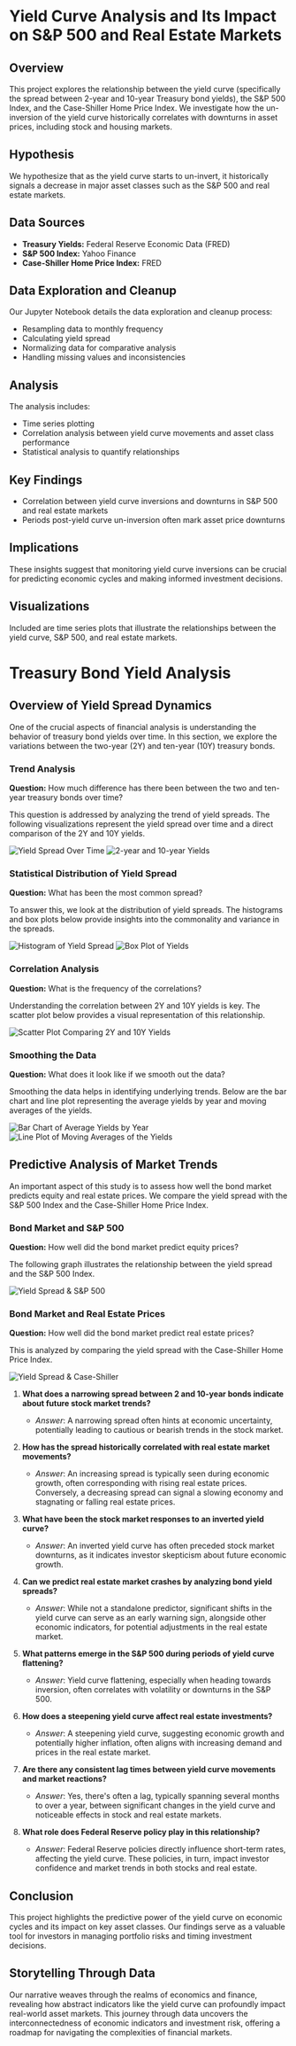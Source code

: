 # Yield Curve Analysis and Its Impact on S&P 500 and Real Estate Markets

## Overview
This project explores the relationship between the yield curve (specifically the spread between 2-year and 10-year Treasury bond yields), the S&P 500 Index, and the Case-Shiller Home Price Index. We investigate how the un-inversion of the yield curve historically correlates with downturns in asset prices, including stock and housing markets.

## Hypothesis
We hypothesize that as the yield curve starts to un-invert, it historically signals a decrease in major asset classes such as the S&P 500 and real estate markets.

## Data Sources
- **Treasury Yields:** Federal Reserve Economic Data (FRED)
- **S&P 500 Index:** Yahoo Finance
- **Case-Shiller Home Price Index:** FRED

## Data Exploration and Cleanup
Our Jupyter Notebook details the data exploration and cleanup process:
- Resampling data to monthly frequency
- Calculating yield spread
- Normalizing data for comparative analysis
- Handling missing values and inconsistencies

## Analysis
The analysis includes:
- Time series plotting
- Correlation analysis between yield curve movements and asset class performance
- Statistical analysis to quantify relationships

## Key Findings
- Correlation between yield curve inversions and downturns in S&P 500 and real estate markets
- Periods post-yield curve un-inversion often mark asset price downturns

## Implications
These insights suggest that monitoring yield curve inversions can be crucial for predicting economic cycles and making informed investment decisions.

## Visualizations
Included are time series plots that illustrate the relationships between the yield curve, S&P 500, and real estate markets.
# Treasury Bond Yield Analysis

## Overview of Yield Spread Dynamics
One of the crucial aspects of financial analysis is understanding the behavior of treasury bond yields over time. In this section, we explore the variations between the two-year (2Y) and ten-year (10Y) treasury bonds.

### Trend Analysis
**Question:** How much difference has there been between the two and ten-year treasury bonds over time?

This question is addressed by analyzing the trend of yield spreads. The following visualizations represent the yield spread over time and a direct comparison of the 2Y and 10Y yields.

![Yield Spread Over Time](YC1.png)
![2-year and 10-year Yields](YC2.png)

### Statistical Distribution of Yield Spread
**Question:** What has been the most common spread?

To answer this, we look at the distribution of yield spreads. The histograms and box plots below provide insights into the commonality and variance in the spreads.

![Histogram of Yield Spread](YC3.png)
![Box Plot of Yields](YC4.png)

### Correlation Analysis
**Question:** What is the frequency of the correlations?

Understanding the correlation between 2Y and 10Y yields is key. The scatter plot below provides a visual representation of this relationship.

![Scatter Plot Comparing 2Y and 10Y Yields](YC5.png)

### Smoothing the Data
**Question:** What does it look like if we smooth out the data?

Smoothing the data helps in identifying underlying trends. Below are the bar chart and line plot representing the average yields by year and moving averages of the yields.

![Bar Chart of Average Yields by Year](YC6.png)
![Line Plot of Moving Averages of the Yields](YC7.png)

## Predictive Analysis of Market Trends
An important aspect of this study is to assess how well the bond market predicts equity and real estate prices. We compare the yield spread with the S&P 500 Index and the Case-Shiller Home Price Index.

### Bond Market and S&P 500
**Question:** How well did the bond market predict equity prices?

The following graph illustrates the relationship between the yield spread and the S&P 500 Index.

![Yield Spread & S&P 500](YC8.png)

### Bond Market and Real Estate Prices
**Question:** How well did the bond market predict real estate prices?

This is analyzed by comparing the yield spread with the Case-Shiller Home Price Index.

![Yield Spread & Case-Shiller](YC9.png)

1. **What does a narrowing spread between 2 and 10-year bonds indicate about future stock market trends?**
   - *Answer*: A narrowing spread often hints at economic uncertainty, potentially leading to cautious or bearish trends in the stock market.

2. **How has the spread historically correlated with real estate market movements?**
   - *Answer*: An increasing spread is typically seen during economic growth, often corresponding with rising real estate prices. Conversely, a decreasing spread can signal a slowing economy and stagnating or falling real estate prices.

3. **What have been the stock market responses to an inverted yield curve?**
   - *Answer*: An inverted yield curve has often preceded stock market downturns, as it indicates investor skepticism about future economic growth.

4. **Can we predict real estate market crashes by analyzing bond yield spreads?**
   - *Answer*: While not a standalone predictor, significant shifts in the yield curve can serve as an early warning sign, alongside other economic indicators, for potential adjustments in the real estate market.

5. **What patterns emerge in the S&P 500 during periods of yield curve flattening?**
   - *Answer*: Yield curve flattening, especially when heading towards inversion, often correlates with volatility or downturns in the S&P 500.

6. **How does a steepening yield curve affect real estate investments?**
   - *Answer*: A steepening yield curve, suggesting economic growth and potentially higher inflation, often aligns with increasing demand and prices in the real estate market.

7. **Are there any consistent lag times between yield curve movements and market reactions?**
   - *Answer*: Yes, there's often a lag, typically spanning several months to over a year, between significant changes in the yield curve and noticeable effects in stock and real estate markets.

8. **What role does Federal Reserve policy play in this relationship?**
   - *Answer*: Federal Reserve policies directly influence short-term rates, affecting the yield curve. These policies, in turn, impact investor confidence and market trends in both stocks and real estate.

## Conclusion
This project highlights the predictive power of the yield curve on economic cycles and its impact on key asset classes. Our findings serve as a valuable tool for investors in managing portfolio risks and timing investment decisions.

## Storytelling Through Data
Our narrative weaves through the realms of economics and finance, revealing how abstract indicators like the yield curve can profoundly impact real-world asset markets. This journey through data uncovers the interconnectedness of economic indicators and investment risk, offering a roadmap for navigating the complexities of financial markets.
